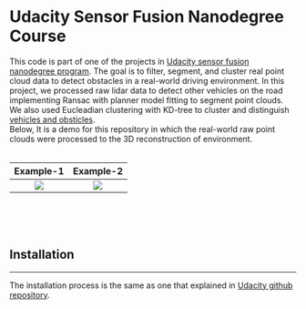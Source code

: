 # Udacity Sensor Fusion Nanodegree Course
This code is part of one of the projects in [Udacity sensor fusion nanodegree program](https://www.udacity.com/course/sensor-fusion-engineer-nanodegree--nd313). The goal is to filter, segment, and cluster real point cloud data to detect obstacles in a real-world driving environment. In this project, we processed raw lidar data to detect other vehicles on the road implementing Ransac with planner model fitting to segment point clouds. We also used Eucleadian clustering with KD-tree to cluster and distinguish [vehicles and obsticles](https://www.udacity.com/course/sensor-fusion-engineer-nanodegree--nd313).
<br>
Below, It is a demo for this repository in which the real-world raw point clouds were processed to the 3D reconstruction of environment. 
<br><br>

Example-1            |  Example-2
:-------------------------:|:-------------------------:
![](https://media.giphy.com/media/G0VPbIfD3j4zAeLToW/giphy.gif)  |  ![](https://media.giphy.com/media/KIrBjJaGMfQ9rKwf4A/giphy.gif)



<br>
<br>
<br>



## Installation 
***
The installation process is the same as one that explained in [Udacity github repository](https://github.com/rayryeng/SFND_Lidar_Obstacle_Detection).
